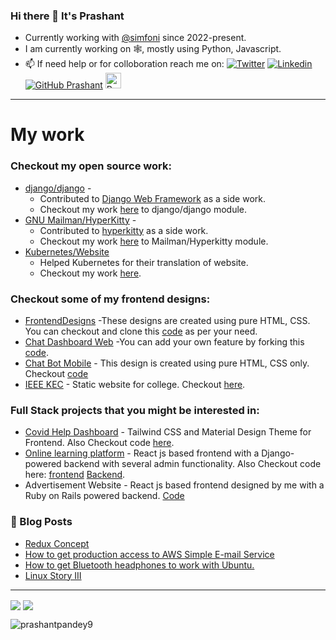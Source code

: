 ### Hi there 👋 It's Prashant 
- Currently working with [@simfoni](http://simfoni.com/) since 2022-present.
- I am currently working on 🕸️, mostly using Python, Javascript.
- 📫 If need help or for colloboration reach me on:
  [![Twitter](https://img.shields.io/twitter/follow/ppprashant9?style=social)](https://twitter.com/ppprashant9)  [![Linkedin](https://img.shields.io/badge/-LinkedIn-0073b1?style=social&logo=Linkedin&link=https://www.linkedin.com/in/prashantpandey9/)](https://www.linkedin.com/in/prashantpandey9/) [![GitHub Prashant](https://img.shields.io/github/followers/prashantpandey9?label=follow&style=social)](https://github.com/prashantpandey9)  <a href="https://dev.to/prashantpandey9">
  <img src="https://d2fltix0v2e0sb.cloudfront.net/dev-badge.svg" alt="Prashant Pandey's DEV Profile" height="25" width="25">
</a>

_________________________________________________________________
# My work
### Checkout my open source work:
- [django/django](https://github.com/django/django) -
   - Contributed to [Django Web Framework](https://www.djangoproject.com/start/overview/) as a side work.
   - Checkout my work [here](https://github.com/django/django/pulls?q=is%3Apr+is%3Aclosed+author%3Aprashantpandey9+) to django/django module.
- [GNU Mailman/HyperKitty](https://list.org/) -
   - Contributed to [hyperkitty](https://docs.mailman3.org/projects/hyperkitty/en/latest/) as a side work.
   - Checkout my work [here](https://gitlab.com/mailman/hyperkitty/-/merge_requests?scope=all&state=all&author_username=prashantpandey9) to Mailman/Hyperkitty module.
- [Kubernetes/Website](https://kubernetes.io/)
  - Helped Kubernetes for their translation of website.
  - Checkout my work [here](https://github.com/kubernetes/website/pulls?q=is%3apr+author%3aprashantpandey9).

### Checkout some of my frontend designs:
- [FrontendDesigns](https://prashantpandey9.in/FrontendDesigns/) -These designs are created using pure HTML, CSS. You can checkout and clone this [code](https://github.com/prashantpandey9/FrontendDesigns) as per your need.
- [Chat Dashboard Web](https://chatapp.prashantpandey9.in/) -You can add your own feature by forking this [code](https://github.com/prashantpandey9/Bot).
- [Chat Bot Mobile](https://prashantpandey9.in/chat-bot-ui/) - This design is created using pure HTML, CSS only. Checkout [code](https://github.com/prashantpandey9/chat-bot-ui)
- [IEEE KEC](https://ieeebtkit.github.io/) - Static website for college. Checkout [here](https://github.com/prashantpandey9/ieeebtkit.github.io).

### Full Stack projects that you might be interested in:
- [Covid Help Dashboard](http://ukcovid.prashantpandey9.in/) - Tailwind CSS and Material Design Theme for Frontend. Also Checkout code [here](https://github.com/kecians).
- [Online learning platform](https://recreatly.prashantpandey9.in/) - React js based frontend with a Django-powered backend with several admin functionality. Also Checkout code here: [frontend](https://github.com/prashantpandey9/yoga) [Backend](https://github.com/prashantpandey9/recreate).
- Advertisement Website - React js based frontend designed by me with a Ruby on Rails powered backend. [Code](https://github.com/prashantpandey9/advertisement)

### :newspaper: Blog Posts
- [Redux Concept](https://blog.prashantpandey9.in/blog/Redux/redux-concept/)
- [How to get production access to AWS Simple E-mail Service
](https://blog.prashantpandey9.in/blog/AWS-SES/How%20to%20get%20production%20access%20to%20AWS%20Simple%20E-mail%20Service/)
- [How to get Bluetooth headphones to work with Ubuntu.](https://blog.prashantpandey9.in/blog/blueman/blueman/)
- [Linux Story III](https://blog.prashantpandey9.in/blog/dualBoot/dualBoot/)

<hr/>

<img align="center" src="https://github-readme-stats.vercel.app/api?username=prashantpandey9&show_icons=true&include_all_commits=true&count_private=true&line_height=24" /> <img align="center" src="https://github-readme-stats.vercel.app/api/top-langs/?username=prashantpandey9&show_icons=true&include_all_commits=true&line_height=50&count_private=true&layout=compact" />

<img src="https://komarev.com/ghpvc/?username=prashantpandey9" alt="prashantpandey9" />
